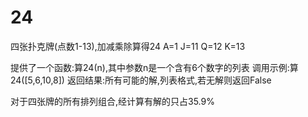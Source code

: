# 24
四张扑克牌(点数1-13),加减乘除算得24
A=1
J=11
Q=12
K=13

提供了一个函数:算24(n),其中参数n是一个含有6个数字的列表
调用示例:算24([5,6,10,8])
返回结果:所有可能的解,列表格式,若无解则返回False

对于四张牌的所有排列组合,经计算有解的只占35.9%
